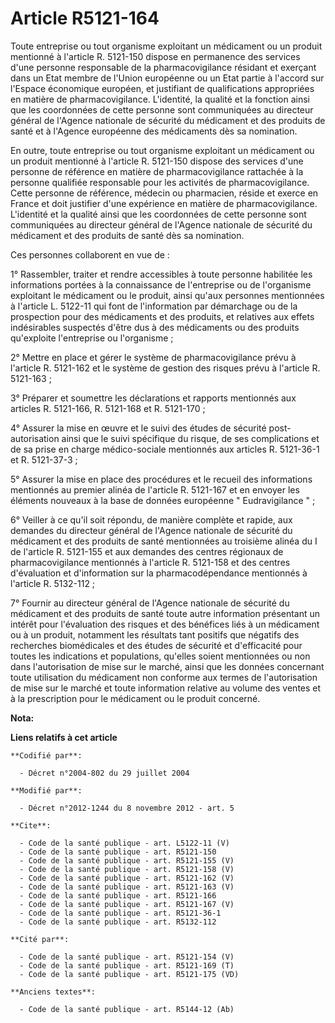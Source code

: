 # Article R5121-164

Toute entreprise ou tout organisme exploitant un médicament ou un produit mentionné à l'article R. 5121-150 dispose en
permanence des services d'une personne responsable de la pharmacovigilance résidant et exerçant dans un Etat membre de
l'Union européenne ou un Etat partie à l'accord sur l'Espace économique européen, et justifiant de qualifications appropriées
en matière de pharmacovigilance. L'identité, la qualité et la fonction ainsi que les coordonnées de cette personne sont
communiquées au directeur général de l'Agence nationale de sécurité du médicament et des produits de santé et à l'Agence
européenne des médicaments dès sa nomination. 

En outre, toute entreprise ou tout organisme exploitant un médicament ou un produit mentionné à l'article R. 5121-150 dispose
des services d'une personne de référence en matière de pharmacovigilance rattachée à la personne qualifiée responsable pour
les activités de pharmacovigilance. Cette personne de référence, médecin ou pharmacien, réside et exerce en France et doit
justifier d'une expérience en matière de pharmacovigilance. L'identité et la qualité ainsi que les coordonnées de cette
personne sont communiquées au directeur général de l'Agence nationale de sécurité du médicament et des produits de santé dès
sa nomination. 

Ces personnes collaborent en vue de : 

1° Rassembler, traiter et rendre accessibles à toute personne habilitée les informations portées à la connaissance de
l'entreprise ou de l'organisme exploitant le médicament ou le produit, ainsi qu'aux personnes mentionnées à l'article L.
5122-11 qui font de l'information par démarchage ou de la prospection pour des médicaments et des produits, et relatives aux
effets indésirables suspectés d'être dus à des médicaments ou des produits qu'exploite l'entreprise ou l'organisme ; 

2° Mettre en place et gérer le système de pharmacovigilance prévu à l'article R. 5121-162 et le système de gestion des
risques prévu à l'article R. 5121-163 ; 

3° Préparer et soumettre les déclarations et rapports mentionnés aux articles R. 5121-166, R. 5121-168 et R. 5121-170 ; 

4° Assurer la mise en œuvre et le suivi des études de sécurité post-autorisation ainsi que le suivi spécifique du risque, de
ses complications et de sa prise en charge médico-sociale mentionnés aux articles R. 5121-36-1 et R. 5121-37-3 ; 

5° Assurer la mise en place des procédures et le recueil des informations mentionnés au premier alinéa de l'article R.
5121-167 et en envoyer les éléments nouveaux à la base de données européenne " Eudravigilance " ; 

6° Veiller à ce qu'il soit répondu, de manière complète et rapide, aux demandes du directeur général de l'Agence nationale de
sécurité du médicament et des produits de santé mentionnées au troisième alinéa du I de l'article R. 5121-155 et aux demandes
des centres régionaux de pharmacovigilance mentionnés à l'article R. 5121-158 et des centres d'évaluation et d'information
sur la pharmacodépendance mentionnés à l'article R. 5132-112 ; 

7° Fournir au directeur général de l'Agence nationale de sécurité du médicament et des produits de santé toute autre
information présentant un intérêt pour l'évaluation des risques et des bénéfices liés à un médicament ou à un produit,
notamment les résultats tant positifs que négatifs des recherches biomédicales et des études de sécurité et d'efficacité pour
toutes les indications et populations, qu'elles soient mentionnées ou non dans l'autorisation de mise sur le marché, ainsi
que les données concernant toute utilisation du médicament non conforme aux termes de l'autorisation de mise sur le marché et
toute information relative au volume des ventes et à la prescription pour le médicament ou le produit concerné.

**Nota:**



**Liens relatifs à cet article**

	**Codifié par**:

	  - Décret n°2004-802 du 29 juillet 2004

	**Modifié par**:

	  - Décret n°2012-1244 du 8 novembre 2012 - art. 5

	**Cite**:

	  - Code de la santé publique - art. L5122-11 (V)
	  - Code de la santé publique - art. R5121-150
	  - Code de la santé publique - art. R5121-155 (V)
	  - Code de la santé publique - art. R5121-158 (V)
	  - Code de la santé publique - art. R5121-162 (V)
	  - Code de la santé publique - art. R5121-163 (V)
	  - Code de la santé publique - art. R5121-166
	  - Code de la santé publique - art. R5121-167 (V)
	  - Code de la santé publique - art. R5121-36-1
	  - Code de la santé publique - art. R5132-112

	**Cité par**:

	  - Code de la santé publique - art. R5121-154 (V)
	  - Code de la santé publique - art. R5121-169 (T)
	  - Code de la santé publique - art. R5121-175 (VD)

	**Anciens textes**:

	  - Code de la santé publique - art. R5144-12 (Ab)
